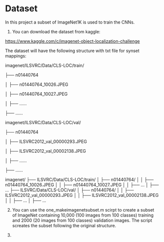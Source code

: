 # Dataset

In this project a subset of ImageNet1K is used to train the CNNs. 

1. You can download the dataset from kaggle:

https://www.kaggle.com/c/imagenet-object-localization-challenge

The dataset will have the following structure with txt file for synset mappings:

imagenet/ILSVRC/Data/CLS-LOC/train/

├── n01440764

│   ├── n01440764_10026.JPEG

│   ├── n01440764_10027.JPEG

│   ├── ......

├── ......

imagenet/ILSVRC/Data/CLS-LOC/val/

├── n01440764

│   ├── ILSVRC2012_val_00000293.JPEG

│   ├── ILSVRC2012_val_00002138.JPEG

│   ├── ......

├── ......

imagenet/
├── ILSVRC/Data/CLS-LOC/train/
│   ├── n01440764/
│   │   ├── n01440764_10026.JPEG
│   │   ├── n01440764_10027.JPEG
│   │   ├── ...
│   ├── ...
├── ILSVRC/Data/CLS-LOC/val/
│   ├── n01440764/
│   │   ├── ILSVRC2012_val_00000293.JPEG
│   │   ├── ILSVRC2012_val_00002138.JPEG
│   │   ├── ...
│   ├── ...



2. You can use the one_makeimagenetsubset.m scirpt to create a subset of ImageNet containing 10,000 (100 images from 100 classes) training and 2000 (20 images from 100 classes) validation images. The script screates the subset following the original structure.

3. 
